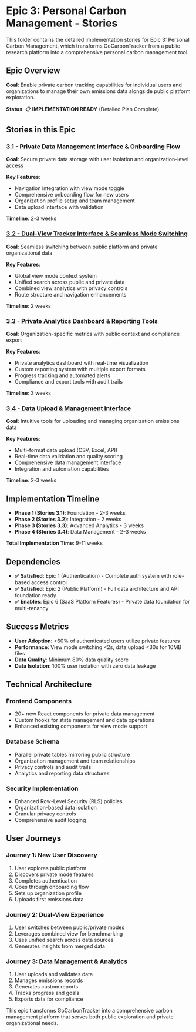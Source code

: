 # Epic 3: Personal Carbon Management - Stories

This folder contains the detailed implementation stories for Epic 3: Personal Carbon Management, which transforms GoCarbonTracker from a public research platform into a comprehensive personal carbon management tool.

## Epic Overview

**Goal**: Enable private carbon tracking capabilities for individual users and organizations to manage their own emissions data alongside public platform exploration.

**Status**: 📋 **IMPLEMENTATION READY** (Detailed Plan Complete)

## Stories in this Epic

### [3.1 - Private Data Management Interface & Onboarding Flow](./3.1-private-data-management-interface.md)
**Goal**: Secure private data storage with user isolation and organization-level access

**Key Features**:
- Navigation integration with view mode toggle
- Comprehensive onboarding flow for new users
- Organization profile setup and team management
- Data upload interface with validation

**Timeline**: 2-3 weeks

### [3.2 - Dual-View Tracker Interface & Seamless Mode Switching](./3.2-dual-view-tracker-interface.md)
**Goal**: Seamless switching between public platform and private organizational data

**Key Features**:
- Global view mode context system
- Unified search across public and private data
- Combined view analytics with privacy controls
- Route structure and navigation enhancements

**Timeline**: 2 weeks

### [3.3 - Private Analytics Dashboard & Reporting Tools](./3.3-private-analytics-dashboard.md)
**Goal**: Organization-specific metrics with public context and compliance export

**Key Features**:
- Private analytics dashboard with real-time visualization
- Custom reporting system with multiple export formats
- Progress tracking and automated alerts
- Compliance and export tools with audit trails

**Timeline**: 3 weeks

### [3.4 - Data Upload & Management Interface](./3.4-data-upload-management-interface.md)
**Goal**: Intuitive tools for uploading and managing organization emissions data

**Key Features**:
- Multi-format data upload (CSV, Excel, API)
- Real-time data validation and quality scoring
- Comprehensive data management interface
- Integration and automation capabilities

**Timeline**: 2-3 weeks

## Implementation Timeline

- **Phase 1 (Stories 3.1)**: Foundation - 2-3 weeks
- **Phase 2 (Stories 3.2)**: Integration - 2 weeks
- **Phase 3 (Stories 3.3)**: Advanced Analytics - 3 weeks
- **Phase 4 (Stories 3.4)**: Data Management - 2-3 weeks

**Total Implementation Time**: 9-11 weeks

## Dependencies

- **✅ Satisfied**: Epic 1 (Authentication) - Complete auth system with role-based access control
- **✅ Satisfied**: Epic 2 (Public Platform) - Full data architecture and API foundation ready
- **✅ Enables**: Epic 6 (SaaS Platform Features) - Private data foundation for multi-tenancy

## Success Metrics

- **User Adoption**: >60% of authenticated users utilize private features
- **Performance**: View mode switching <2s, data upload <30s for 10MB files
- **Data Quality**: Minimum 80% data quality score
- **Data Isolation**: 100% user isolation with zero data leakage

## Technical Architecture

### Frontend Components
- 20+ new React components for private data management
- Custom hooks for state management and data operations
- Enhanced existing components for view mode support

### Database Schema
- Parallel private tables mirroring public structure
- Organization management and team relationships
- Privacy controls and audit trails
- Analytics and reporting data structures

### Security Implementation
- Enhanced Row-Level Security (RLS) policies
- Organization-based data isolation
- Granular privacy controls
- Comprehensive audit logging

## User Journeys

### Journey 1: New User Discovery
1. User explores public platform
2. Discovers private mode features
3. Completes authentication
4. Goes through onboarding flow
5. Sets up organization profile
6. Uploads first emissions data

### Journey 2: Dual-View Experience
1. User switches between public/private modes
2. Leverages combined view for benchmarking
3. Uses unified search across data sources
4. Generates insights from merged data

### Journey 3: Data Management & Analytics
1. User uploads and validates data
2. Manages emissions records
3. Generates custom reports
4. Tracks progress and goals
5. Exports data for compliance

This epic transforms GoCarbonTracker into a comprehensive carbon management platform that serves both public exploration and private organizational needs. 